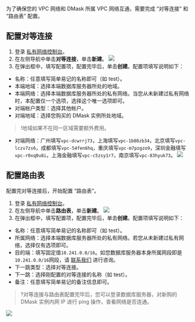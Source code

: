 为了确保您的 VPC 网络和 DMask 所属 VPC 网络互通，需要完成 “对等连接” 和 “路由表” 配置。

## 配置对等连接
1. 登录 [私有网络控制台](https://console.cloud.tencent.com/vpc/conn?rid=1)。
2. 在左侧导航中单击**对等连接**，单击**新建**。
![](https://main.qcloudimg.com/raw/d4f8200e3ff795c9d27846dc708ee53b.png)
3. 在弹出框中，填写配置项，配置完毕后，单击**创建**。配置项填写说明如下：
 - 名称：任意填写简单易记的名称即可（如 test）。
 - 本端地域：选择本端数据库服务器所处的地域。
 - 本端网络：选择本端数据库服务器所处的私有网络。当您从未新建过私有网络时，本配置仅一个选项，选择这个唯一选项即可。
 - 对端帐户类型：选择其他帐户。
 - 对端地域：选择您购买的 DMask 实例所处地域。
>!地域如果不在同一区域需要额外费用。
 - 对端网络：广州填写`vpc-dcwrrj73`，上海填写`vpc-1b08zb34`，北京填写`vpc-lczv7zs6`，成都填写`vpc-54fen6hq`，重庆填写`vpc-m7pzgzo9`，深圳金融填写`vpc-r0xq0u8i`，上海金融填写`vpc-c5zsy1r7`，南京填写`vpc-83hyuk73`。
![](https://main.qcloudimg.com/raw/d6bbb189736bd878ec834b8ed00d5307.png)

## 配置路由表
配置完对等连接后，开始配置 “路由表”。
1. 登录 [私有网络控制台](https://console.cloud.tencent.com/vpc/route?rid=1)。
2. 在左侧导航中单击**路由表**，单击**新建**。
![](https://main.qcloudimg.com/raw/200659eb4a69897efc9b6c843c9de7fb.png)
3. 在弹出框中，填写配置项，配置完毕后，单击**创建**。配置项填写说明如下：
 - 名称：任意填写简单易记的名称即可（如 test）。
 - 所属网络：选择本端数据库服务器所处的私有网络。若您从未新建过私有网络，选择仅有选项即可。
 - 目的端：填写固定值`10.241.0.0/16`。如您数据库服务器本身所属网段即是`10.241.0.0/16`网段，请 [联系我们](https://cloud.tencent.com/act/event/connect-service) 进行咨询。
 - 下一跳类型：选择对等连接。
 - 下一跳：选择刚配置的对等连接的名称（如 test）。
 - 备注：任意填写简单易记的备注信息即可。
>?对等连接与路由表配置完毕后，您可以登录数据库服务器，对新购的 DMask 实例内网 IP 进行 ping 操作，查看网络是否连通。
>
![](https://main.qcloudimg.com/raw/fab0ab8ca8c5d265739202ca63f95f39.png)
